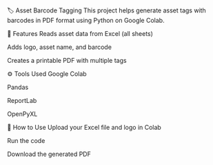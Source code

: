 
🏷️ Asset Barcode Tagging
This project helps generate asset tags with barcodes in PDF format using Python on Google Colab.

📌 Features
Reads asset data from Excel (all sheets)

Adds logo, asset name, and barcode

Creates a printable PDF with multiple tags

⚙️ Tools Used
Google Colab

Pandas

ReportLab

OpenPyXL

🚀 How to Use
Upload your Excel file and logo in Colab

Run the code

Download the generated PDF
